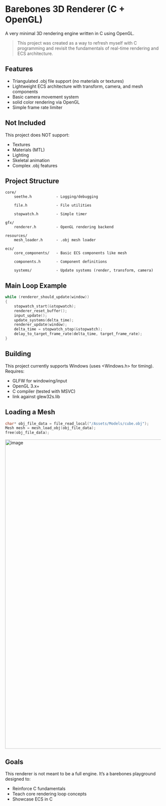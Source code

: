Barebones 3D Renderer (C + OpenGL)
==================================

A very minimal 3D rendering engine written in C using OpenGL.

> This project was created as a way to refresh myself with C programming and revisit the fundamentals of real-time rendering and ECS architecture.

Features
--------

- Triangulated .obj file support (no materials or textures)
- Lightweight ECS architecture with transform, camera, and mesh components
- Basic camera movement system
- solid color rendering via OpenGL
- Simple frame rate limiter

Not Included
------------

This project does NOT support:
- Textures
- Materials (MTL)
- Lighting
- Skeletal animation
- Complex .obj features

Project Structure
-----------------

```
core/
    seethe.h           - Logging/debugging
    
    file.h             - File utilities
    
    stopwatch.h        - Simple timer
```
```
gfx/
    renderer.h         - OpenGL rendering backend
```
```
resources/
    mesh_loader.h      - .obj mesh loader
```
```
ecs/
    core_components/   - Basic ECS components like mesh
    
    components.h       - Component definitions
    
    systems/           - Update systems (render, transform, camera)
```
Main Loop Example
-----------------
```C
while (renderer_should_update(window))
{
    stopwatch_start(&stopwatch);
    renderer_reset_buffer();
    input_update();
    update_systems(delta_time);
    renderer_update(window);
    delta_time = stopwatch_stop(&stopwatch);
    delay_to_target_frame_rate(delta_time, target_frame_rate);
}
```
Building
--------

This project currently supports Windows (uses <Windows.h> for timing). Requires:

- GLFW for windowing/input
- OpenGL 3.x+
- C compiler (tested with MSVC)
- link against glew32s.lib

Loading a Mesh
--------------

```C
char* obj_file_data = file_read_local("/Assets/Models/cube.obj");
Mesh mesh = mesh_load_obj(obj_file_data);
free(obj_file_data);
```

<img width="1282" height="999" alt="image" src="https://github.com/user-attachments/assets/6b630e40-60bc-4948-9c0a-59c7cddd29a8" />


Goals
-----

This renderer is not meant to be a full engine. It’s a barebones playground designed to:

- Reinforce C fundamentals
- Teach core rendering loop concepts
- Showcase ECS in C

